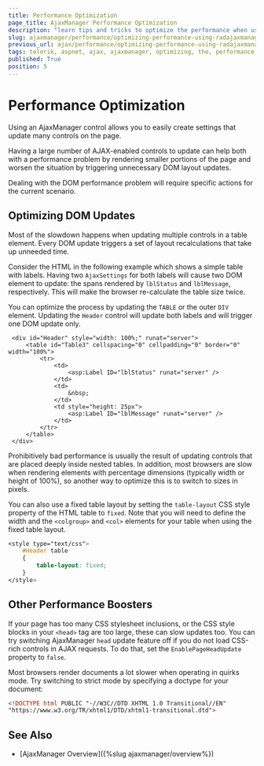 ```yaml
---
title: Performance Optimization 
page_title: AjaxManager Performance Optimization 
description: "learn tips and tricks to optimize the performance when using the Telerik UI for ASP.NET AjaxManager."
slug: ajaxmanager/performance/optimizing-performance-using-radajaxmanager
previous_url: ajax/performance/optimizing-performance-using-radajaxmanager, controls/ajaxmanager/performance/optimizing-performance-using-radajaxmanager
tags: telerik, aspnet, ajax, ajaxmanager, optimizing, the, performance
published: True
position: 5
---
```


# Performance Optimization

Using an AjaxManager control allows you to easily create settings that update many controls on the page. 

Having a large number of AJAX-enabled controls to update can help both with a performance problem by rendering smaller portions of the page and worsen the situation by triggering unnecessary DOM layout updates. 

Dealing with the DOM performance problem will require specific actions for the current scenario.

## Optimizing DOM Updates

Most of the slowdown happens when updating multiple controls in a table element. Every DOM update triggers a set of layout recalculations that take up unneeded time. 

Consider the HTML in the following example which shows a simple table with labels. Having two `AjaxSettings` for both labels will cause two DOM element to update: the spans rendered by `lblStatus` and `lblMessage`, respectively. This will make the browser re-calculate the table size twice. 

You can optimize the process by updating the `TABLE` or the outer `DIV` element. Updating the `Header` control will update both labels and will trigger one DOM update only.

````ASP.NET
 <div id="Header" style="width: 100%;" runat="server">
	 <table id="Table3" cellspacing="0" cellpadding="0" border="0" width="100%">
	     <tr>
	         <td>
	             <asp:Label ID="lblStatus" runat="server" />
	         </td>
	         <td>
	             &nbsp;
	         </td>
	         <td style="height: 25px">
	             <asp:Label ID="lblMessage" runat="server" />
	         </td>
	     </tr>
	 </table>
 </div>
````



Prohibitively bad performance is usually the result of updating controls that are placed deeply inside nested tables. In addition, most browsers are slow when rendering elements with percentage dimensions (typically width or height of 100%), so another way to optimize this is to switch to sizes in pixels. 

You can also use a fixed table layout by setting the `table-layout` CSS style property of the HTML table to `fixed`. Note that you will need to define the width and the `<colgroup>` and `<col>` elements for your table when using the fixed table layout.


````CSS
<style type="text/css">
	#Header table
	{
	    table-layout: fixed;
	}
</style>
````



## Other Performance Boosters

If your page has too many CSS stylesheet inclusions, or the CSS style blocks in your `<head>` tag are too large, these can slow updates too. You can try switching AjaxManager `head` update feature off if you do not load CSS-rich controls in AJAX requests. To do that, set the `EnablePageHeadUpdate` property to `false`.

Most browsers render documents a lot slower when operating in quirks mode. Try switching to strict mode by specifying a doctype for your document:

````XML
<!DOCTYPE html PUBLIC "-//W3C//DTD XHTML 1.0 Transitional//EN"
"https://www.w3.org/TR/xhtml1/DTD/xhtml1-transitional.dtd">
````



## See Also

* [AjaxManager Overview]({%slug ajaxmanager/overview%})

